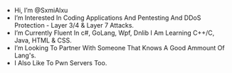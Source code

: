 - Hi, I’m @SxmiAlxu
- I’m Interested In Coding Applications And Pentesting And DDoS Protection - Layer 3/4 & Layer 7 Attacks.
- I’m Currently Fluent In c#, GoLang, Wpf, Dnlib I Am Learning C++/C, Java, HTML & CSS.
- I’m Looking To Partner With Someone That Knows A Good Ammount Of Lang's.
- I Also Like To Pwn Servers Too.
